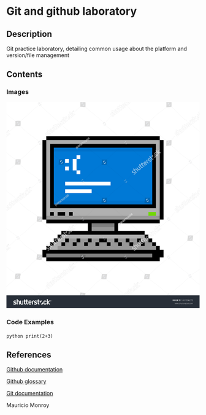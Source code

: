 # Git and github laboratory
<h2>Description </h2>
Git practice laboratory, detailing common usage about the platform and version/file management

<h2>Contents </h2>
<h3>Images</h3>

![Old Computer Image.](/OldComputerPixel.jpg)

<h3>Code Examples </h3>

```python print(2+3)```



<h2>References </h2>

[Github documentation](https://docs.github.com/en)

[Github glossary](https://docs.github.com/en/get-started/learning-about-github/github-glossary)

[Git documentation](https://git-scm.com/doc)


Mauricio Monroy
